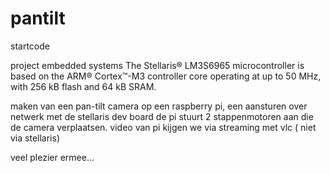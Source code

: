 # pantilt
startcode


project embedded systems
The Stellaris® LM3S6965 microcontroller
is based on the ARM® Cortex™-M3 controller core operating at up to 50 MHz, with 256 kB flash and 64 kB SRAM.

maken van een pan-tilt camera op een raspberry pi, een aansturen over netwerk met de stellaris dev board
de pi stuurt 2 stappenmotoren aan die de camera verplaatsen.
video van pi kijgen we via streaming met vlc ( niet via stellaris)

veel plezier ermee...
